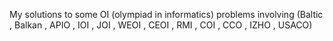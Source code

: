My solutions to some OI (olympiad in informatics) problems involving (Baltic , Balkan , APIO , IOI , JOI , WEOI , CEOI , RMI , COI , CCO , IZHO , USACO)
